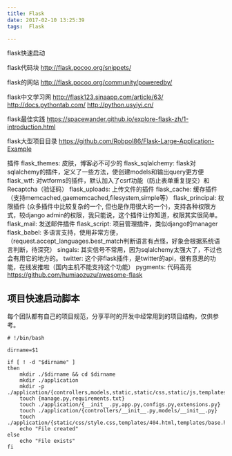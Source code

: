 ```yaml
---
title: Flask
date: 2017-02-10 13:25:39
tags:  Flask

---
```


flask快速启动


flask代码块
http://flask.pocoo.org/snippets/

flask的网站
http://flask.pocoo.org/community/poweredby/

flask中文学习网
http://flask123.sinaapp.com/article/63/
http://docs.pythontab.com/
http://python.usyiyi.cn/

flask最佳实践
https://spacewander.github.io/explore-flask-zh/1-introduction.html

flask大型项目目录
https://github.com/Robpol86/Flask-Large-Application-Example


插件
flask_themes: 皮肤，博客必不可少的
flask_sqlalchemy: flask对sqlalchemy的插件，定义了一些方法，使创建models和输出query更方便
flask_wtf: 对wtforms的插件，默认加入了csrf功能（防止表单重复提交）和Recaptcha（验证码）
flask_uploads: 上传文件的插件
flask_cache: 缓存插件（支持memcached,gaememcached,filesystem,simple等）
flask_principal: 权限插件 (众多插件中比较复杂的一个, 但也是作用很大的一个)，支持各种权限方式，较django admin的权限，我只能说，这个插件让你知道，权限其实很简单。
flask_mail: 发送邮件插件
flask_script: 项目管理插件，类似django的manager
flask_babel: 多语言支持，使用非常方便，（request.accept_languages.best_match判断语言有点怪，好象会根据系统语言判断，待深究）
singals: 其实信号不常用，因为sqlalchemy太强大了，不过也会有用它的地方的。
twitter: 这个非flask插件，是twitter的api，很有意思的功能，在线发推啦（国内主机不能支持这个功能）
pygments: 代码高亮
https://github.com/humiaozuzu/awesome-flask



## 项目快速启动脚本

每个团队都有自己的项目规范，分享平时的开发中经常用到的项目结构，仅供参考。


```
# !/bin/bash

dirname=$1

if [ ! -d "$dirname" ]
then
    mkdir ./$dirname && cd $dirname
    mkdir ./application
    mkdir -p ./application/{controllers,models,static,static/css,static/js,templates}
    touch {manage.py,requirements.txt}
    touch ./application/{__init__.py,app.py,configs.py,extensions.py}
    touch ./application/{controllers/__init__.py,models/__init__.py}
    touch ./application/{static/css/style.css,templates/404.html,templates/base.html}
    echo "File created"
else
    echo "File exists"
fi
```


